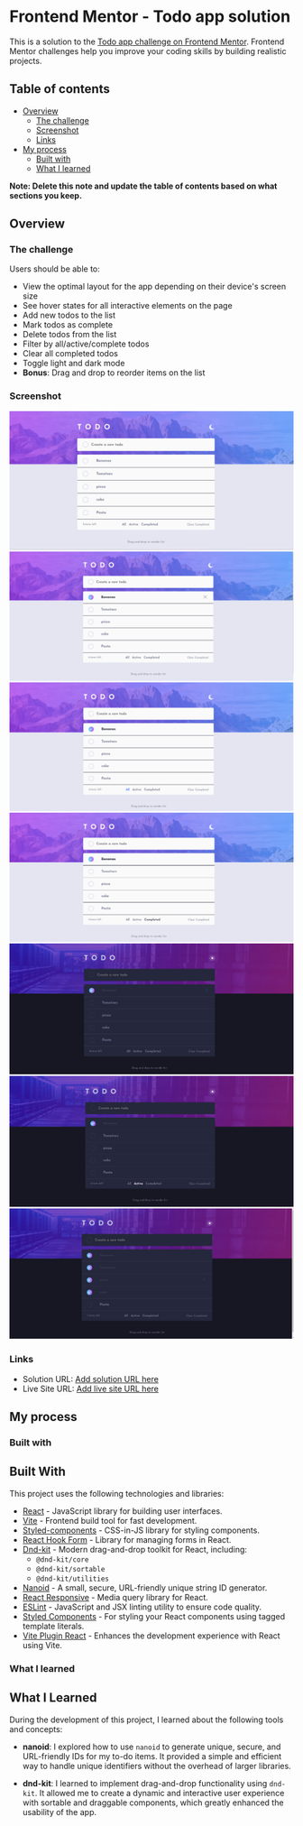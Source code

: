 # Frontend Mentor - Todo app solution

This is a solution to the [Todo app challenge on Frontend Mentor](https://www.frontendmentor.io/challenges/todo-app-Su1_KokOW). Frontend Mentor challenges help you improve your coding skills by building realistic projects.

## Table of contents

- [Overview](#overview)
  - [The challenge](#the-challenge)
  - [Screenshot](#screenshot)
  - [Links](#links)
- [My process](#my-process)
  - [Built with](#built-with)
  - [What I learned](#what-i-learned)

**Note: Delete this note and update the table of contents based on what sections you keep.**

## Overview

### The challenge

Users should be able to:

- View the optimal layout for the app depending on their device's screen size
- See hover states for all interactive elements on the page
- Add new todos to the list
- Mark todos as complete
- Delete todos from the list
- Filter by all/active/complete todos
- Clear all completed todos
- Toggle light and dark mode
- **Bonus**: Drag and drop to reorder items on the list

### Screenshot

![](./public/screenshots/1.png)
![](./public/screenshots/2.png)
![](./public/screenshots/3.png)
![](./public/screenshots/4.png)
![](./public/screenshots/5.png)
![](./public/screenshots/6.png)
![](./public/screenshots/7.png)

### Links

- Solution URL: [Add solution URL here](https://your-solution-url.com)
- Live Site URL: [Add live site URL here](https://your-live-site-url.com)

## My process

### Built with

## Built With

This project uses the following technologies and libraries:

- [React](https://reactjs.org/) - JavaScript library for building user interfaces.
- [Vite](https://vitejs.dev/) - Frontend build tool for fast development.
- [Styled-components](https://styled-components.com/) - CSS-in-JS library for styling components.
- [React Hook Form](https://react-hook-form.com/) - Library for managing forms in React.
- [Dnd-kit](https://dndkit.com/) - Modern drag-and-drop toolkit for React, including:
  - `@dnd-kit/core`
  - `@dnd-kit/sortable`
  - `@dnd-kit/utilities`
- [Nanoid](https://github.com/ai/nanoid) - A small, secure, URL-friendly unique string ID generator.
- [React Responsive](https://github.com/yocontra/react-responsive) - Media query library for React.
- [ESLint](https://eslint.org/) - JavaScript and JSX linting utility to ensure code quality.
- [Styled Components](https://styled-components.com/) - For styling your React components using tagged template literals.
- [Vite Plugin React](https://vitejs.dev/plugins/) - Enhances the development experience with React using Vite.

### What I learned

## What I Learned

During the development of this project, I learned about the following tools and concepts:

- **nanoid**: I explored how to use `nanoid` to generate unique, secure, and URL-friendly IDs for my to-do items. It provided a simple and efficient way to handle unique identifiers without the overhead of larger libraries.

- **dnd-kit**: I learned to implement drag-and-drop functionality using `dnd-kit`. It allowed me to create a dynamic and interactive user experience with sortable and draggable components, which greatly enhanced the usability of the app.
